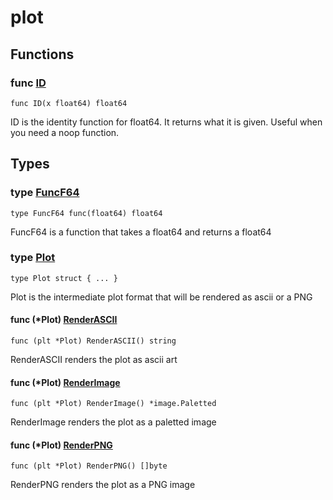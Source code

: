 # plot

## Functions

### func [ID](/plot.go#L29)

`func ID(x float64) float64`

ID is the identity function for float64. It returns what it is given.
Useful when you need a noop function.

## Types

### type [FuncF64](/plot.go#L13)

`type FuncF64 func(float64) float64`

FuncF64 is a function that takes a float64 and returns a float64

### type [Plot](/plot.go#L16)

`type Plot struct { ... }`

Plot is the intermediate plot format that will be rendered as ascii or a PNG

#### func (*Plot) [RenderASCII](/plot.go#L95)

`func (plt *Plot) RenderASCII() string`

RenderASCII renders the plot as ascii art

#### func (*Plot) [RenderImage](/plot.go#L69)

`func (plt *Plot) RenderImage() *image.Paletted`

RenderImage renders the plot as a paletted image

#### func (*Plot) [RenderPNG](/plot.go#L120)

`func (plt *Plot) RenderPNG() []byte`

RenderPNG renders the plot as a PNG image
